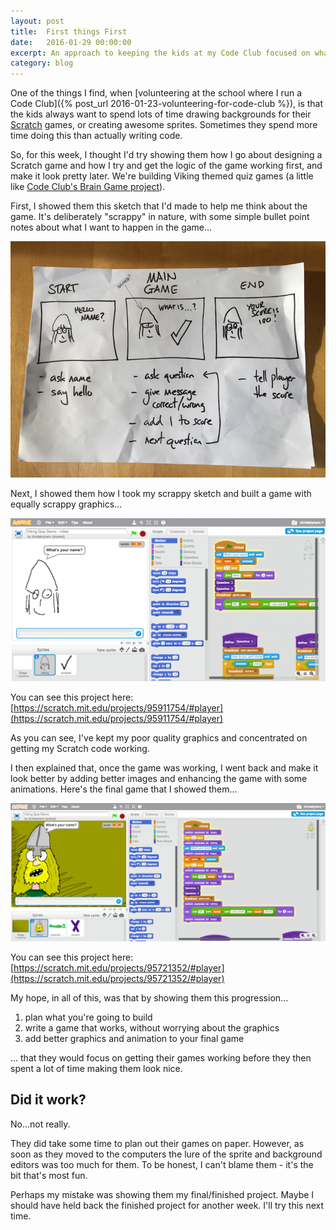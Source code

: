 ```yaml
---
layout: post
title:  First things First
date:   2016-01-29 00:00:00
excerpt: An approach to keeping the kids at my Code Club focused on what's important
category: blog
---
```


One of the things I find, when [volunteering at the school where I run a Code Club]({% post_url 2016-01-23-volunteering-for-code-club %}), is that the kids always want to spend lots of time drawing backgrounds for their [Scratch](https://scratch.mit.edu) games, or creating awesome sprites. Sometimes they spend more time doing this than actually writing code.

So, for this week, I thought I'd try showing them how I go about designing a Scratch game and how I try and get the logic of the game working first, and make it look pretty later. We're building Viking themed quiz games (a little like [Code Club's Brain Game project](https://www.codeclubprojects.org/en-GB/scratch/brain-game/)).

First, I showed them this sketch that I'd made to help me think about the game. It's deliberately "scrappy" in nature, with some simple bullet point notes about what I want to happen in the game...

![Scratch game sketch](/images/scratch-game-sketch.jpg)

Next, I showed them how I took my scrappy sketch and built a game with equally scrappy graphics...

![Initial Scratch Game](/images/viking-scratch-initial.png)

You can see this project here: [https://scratch.mit.edu/projects/95911754/#player](https://scratch.mit.edu/projects/95911754/#player)

As you can see, I've kept my poor quality graphics and concentrated on getting my Scratch code working.

I then explained that, once the game was working, I went back and make it look better by adding better images and enhancing the game with some animations. Here's the final game that I showed them...

![Final Scratch Game](/images/viking-scratch-final.png)

You can see this project here: [https://scratch.mit.edu/projects/95721352/#player](https://scratch.mit.edu/projects/95721352/#player)

My hope, in all of this, was that by showing them this progression...

1. plan what you're going to build
2. write a game that works, without worrying about the graphics
3. add better graphics and animation to your final game

... that they would focus on getting their games working before they then spent a lot of time making them look nice.

## Did it work?

No...not really.

They did take some time to plan out their games on paper. However, as soon as they moved to the computers the lure of the sprite and background editors was too much for them. To be honest, I can't blame them - it's the bit that's most fun.

Perhaps my mistake was showing them my final/finished project. Maybe I should have held back the finished project for another week. I'll try this next time.





